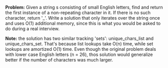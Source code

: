 **Problem:** Given a string s consisting of small English letters, find and return the first instance of a non-repeating character in it. If there is no such character, return '_'. Write a solution that only iterates over the string once and uses O(1) additional memory, since this is what you would be asked to do during a real interview.

**Note:** the solution has two similar tracking 'sets': unique_chars_list and unique_chars_set. That's because list lookups take O(n) time, while set lookups are amortized O(1) time. Even though the original problem deals with lower case English letters (n = 26), thos solution would generalize better if the number of characters was much larger.
